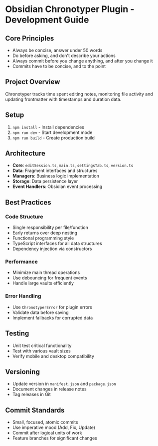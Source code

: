 # Obsidian Chronotyper Plugin - Development Guide

## Core Principles
- Always be concise, answer under 50 words
- Do before asking, and don't describe your actions
- Always commit before you change anything, and after you change it
- Commits have to be concise, and to the point

## Project Overview
Chronotyper tracks time spent editing notes, monitoring file activity and updating frontmatter with timestamps and duration data.

## Setup
1. `npm install` - Install dependencies
2. `npm run dev` - Start development mode
3. `npm run build` - Create production build

## Architecture
- **Core**: `editSession.ts`, `main.ts`, `settingsTab.ts`, `version.ts`
- **Data**: Fragment interfaces and structures
- **Managers**: Business logic implementation
- **Storage**: Data persistence layer
- **Event Handlers**: Obsidian event processing

## Best Practices

### Code Structure
- Single responsibility per file/function
- Early returns over deep nesting
- Functional programming style
- TypeScript interfaces for all data structures
- Dependency injection via constructors

### Performance
- Minimize main thread operations
- Use debouncing for frequent events
- Handle large vaults efficiently

### Error Handling
- Use `ChronotyperError` for plugin errors
- Validate data before saving
- Implement fallbacks for corrupted data

## Testing
- Unit test critical functionality
- Test with various vault sizes
- Verify mobile and desktop compatibility

## Versioning
- Update version in `manifest.json` and `package.json`
- Document changes in release notes
- Tag releases in Git

## Commit Standards
- Small, focused, atomic commits
- Use imperative mood (Add, Fix, Update)
- Commit after logical units of work
- Feature branches for significant changes
